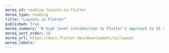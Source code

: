```yaml
---
morea_id: reading-layouts-in-flutter
morea_type: reading
title: "Layouts in Flutter"
published: True
morea_summary: "A high level introduction to Flutter's approach to UI component layout"
morea_sort_order: 10
morea_url: https://docs.flutter.dev/development/ui/layout
morea_labels: 
---
```

